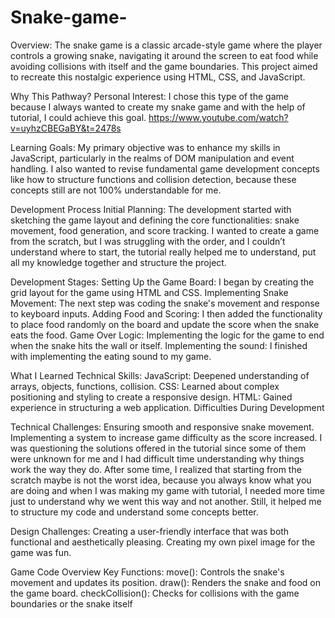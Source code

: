 # Snake-game-
Overview:
The snake game is a classic arcade-style game where the player controls a growing snake, navigating it
around the screen to eat food while avoiding collisions with itself and the game boundaries. This project
aimed to recreate this nostalgic experience using HTML, CSS, and JavaScript.

Why This Pathway?
Personal Interest:
I chose this type of the game because I always wanted to create my snake game and with the help of
tutorial, I could achieve this goal. https://www.youtube.com/watch?v=uyhzCBEGaBY&t=2478s

Learning Goals:
My primary objective was to enhance my skills in JavaScript, particularly in the realms of DOM
manipulation and event handling. I also wanted to revise fundamental game development concepts like
how to structure functions and collision detection, because these concepts still are not 100%
understandable for me.

Development Process
Initial Planning:
The development started with sketching the game layout and defining the core functionalities: snake
movement, food generation, and score tracking. I wanted to create a game from the scratch, but I was
struggling with the order, and I couldn’t understand where to start, the tutorial really helped me to
understand, put all my knowledge together and structure the project.

Development Stages:
Setting Up the Game Board: I began by creating the grid layout for the game using HTML and CSS.
Implementing Snake Movement: The next step was coding the snake's movement and response to
keyboard inputs.
Adding Food and Scoring: I then added the functionality to place food randomly on the board and
update the score when the snake eats the food.
Game Over Logic: Implementing the logic for the game to end when the snake hits the wall or itself.
Implementing the sound: I finished with implementing the eating sound to my game.

What I Learned
Technical Skills:
JavaScript: Deepened understanding of arrays, objects, functions, collision.
CSS: Learned about complex positioning and styling to create a responsive design.
HTML: Gained experience in structuring a web application.
Difficulties During Development

Technical Challenges:
Ensuring smooth and responsive snake movement.
Implementing a system to increase game difficulty as the score increased.
I was questioning the solutions offered in the tutorial since some of them were unknown for me and I
had difficult time understanding why things work the way they do. After some time, I realized that
starting from the scratch maybe is not the worst idea, because you always know what you are doing and
when I was making my game with tutorial, I needed more time just to understand why we went this way
and not another. Still, it helped me to structure my code and understand some concepts better.

Design Challenges:
Creating a user-friendly interface that was both functional and aesthetically pleasing.
Creating my own pixel image for the game was fun.

Game Code Overview
Key Functions:
move(): Controls the snake's movement and updates its position.
draw(): Renders the snake and food on the game board.
checkCollision(): Checks for collisions with the game boundaries or the snake itself
